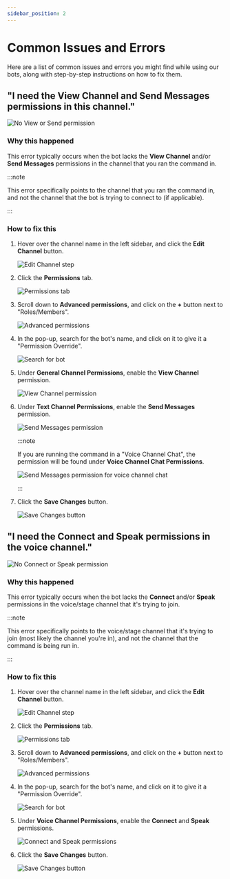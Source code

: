 ```yaml
---
sidebar_position: 2
---
```


# Common Issues and Errors

Here are a list of common issues and errors you might find while using our bots, along with step-by-step instructions on how to fix them.

## "I need the **View Channel** and **Send Messages** permissions in this channel."

![No View or Send permission](./img/no_view_or_send_permission.png)

### Why this happened

This error typically occurs when the bot lacks the **View Channel** and/or **Send Messages** permissions in the channel that you ran the command in.

:::note

This error specifically points to the channel that you ran the command in, and not the channel that the bot is trying to connect to (if applicable).

:::

### How to fix this

1. Hover over the channel name in the left sidebar, and click the **Edit Channel** button.

    ![Edit Channel step](./img/edit_channel.png)

2. Click the **Permissions** tab.

    ![Permissions tab](./img/permissions.png)

3. Scroll down to **Advanced permissions**, and click on the **+** button next to "Roles/Members".

    ![Advanced permissions](./img/advanced_permissions.png)

4. In the pop-up, search for the bot's name, and click on it to give it a "Permission Override".

    ![Search for bot](./img/search.png)

5. Under **General Channel Permissions**, enable the **View Channel** permission.

    ![View Channel permission](./img/view_channel.png)

6. Under **Text Channel Permissions**, enable the **Send Messages** permission.

    ![Send Messages permission](./img/send_messages_text.png)

    :::note

    If you are running the command in a "Voice Channel Chat", the permission will be found under **Voice Channel Chat Permissions**.

    ![Send Messages permission for voice channel chat](./img/send_messages_voice.png)

    :::

7. Click the **Save Changes** button.

    ![Save Changes button](./img/save_changes.png)

## "I need the **Connect** and **Speak** permissions in the voice channel."

![No Connect or Speak permission](./img/no_connect_or_speak_permission.png)

### Why this happened

This error typically occurs when the bot lacks the **Connect** and/or **Speak** permissions in the voice/stage channel that it's trying to join.

:::note

This error specifically points to the voice/stage channel that it's trying to join (most likely the channel you're in), and not the channel that the command is being run in.

:::

### How to fix this

1. Hover over the channel name in the left sidebar, and click the **Edit Channel** button.

    ![Edit Channel step](./img/edit_channel.png)

2. Click the **Permissions** tab.

    ![Permissions tab](./img/permissions.png)

3. Scroll down to **Advanced permissions**, and click on the **+** button next to "Roles/Members".

    ![Advanced permissions](./img/advanced_permissions.png)

4. In the pop-up, search for the bot's name, and click on it to give it a "Permission Override".

    ![Search for bot](./img/search.png)

5. Under **Voice Channel Permissions**, enable the **Connect** and **Speak** permissions.

    ![Connect and Speak permissions](./img/connect_and_speak.png)

6. Click the **Save Changes** button.

    ![Save Changes button](./img/save_changes.png)
